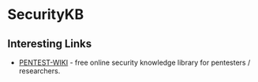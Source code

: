 # SecurityKB

## Interesting Links
* [PENTEST-WIKI](https://github.com/nixawk/pentest-wiki) - free online security knowledge library for pentesters / researchers.
